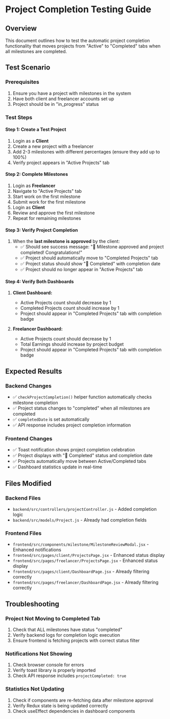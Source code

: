 # Project Completion Testing Guide

## Overview

This document outlines how to test the automatic project completion functionality that moves projects from "Active" to "Completed" tabs when all milestones are completed.

## Test Scenario

### Prerequisites

1. Ensure you have a project with milestones in the system
2. Have both client and freelancer accounts set up
3. Project should be in "in_progress" status

### Test Steps

#### Step 1: Create a Test Project

1. Login as a **Client**
2. Create a new project with a freelancer
3. Add 2-3 milestones with different percentages (ensure they add up to 100%)
4. Verify project appears in "Active Projects" tab

#### Step 2: Complete Milestones

1. Login as **Freelancer**
2. Navigate to "Active Projects" tab
3. Start work on the first milestone
4. Submit work for the first milestone
5. Login as **Client**
6. Review and approve the first milestone
7. Repeat for remaining milestones

#### Step 3: Verify Project Completion

1. When the **last milestone is approved** by the client:
   - ✅ Should see success message: "🎉 Milestone approved and project completed! Congratulations!"
   - ✅ Project should automatically move to "Completed Projects" tab
   - ✅ Project status should show "🎉 Completed" with completion date
   - ✅ Project should no longer appear in "Active Projects" tab

#### Step 4: Verify Both Dashboards

1. **Client Dashboard:**

   - Active Projects count should decrease by 1
   - Completed Projects count should increase by 1
   - Project should appear in "Completed Projects" tab with completion badge

2. **Freelancer Dashboard:**
   - Active Projects count should decrease by 1
   - Total Earnings should increase by project budget
   - Project should appear in "Completed Projects" tab with completion badge

## Expected Results

### Backend Changes

- ✅ `checkProjectCompletion()` helper function automatically checks milestone completion
- ✅ Project status changes to "completed" when all milestones are completed
- ✅ `completedDate` is set automatically
- ✅ API response includes project completion information

### Frontend Changes

- ✅ Toast notification shows project completion celebration
- ✅ Project displays with "🎉 Completed" status and completion date
- ✅ Projects automatically move between Active/Completed tabs
- ✅ Dashboard statistics update in real-time

## Files Modified

### Backend Files

- `backend/src/controllers/projectController.js` - Added completion logic
- `backend/src/models/Project.js` - Already had completion fields

### Frontend Files

- `frontend/src/components/milestone/MilestoneReviewModal.jsx` - Enhanced notifications
- `frontend/src/pages/client/ProjectsPage.jsx` - Enhanced status display
- `frontend/src/pages/freelancer/ProjectsPage.jsx` - Enhanced status display
- `frontend/src/pages/client/DashboardPage.jsx` - Already filtering correctly
- `frontend/src/pages/freelancer/DashboardPage.jsx` - Already filtering correctly

## Troubleshooting

### Project Not Moving to Completed Tab

1. Check that ALL milestones have status "completed"
2. Verify backend logs for completion logic execution
3. Ensure frontend is fetching projects with correct status filter

### Notifications Not Showing

1. Check browser console for errors
2. Verify toast library is properly imported
3. Check API response includes `projectCompleted: true`

### Statistics Not Updating

1. Check if components are re-fetching data after milestone approval
2. Verify Redux state is being updated correctly
3. Check useEffect dependencies in dashboard components
